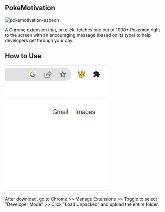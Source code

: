 ## PokeMotivation

![pokemotivation-espeon](./pokemotivation-espeon.png)

A Chrome extension that, on click, fetches one out of 1000+ Pokemon right to the screen with an encouraging message (based on its type) to help developers get through your day.

## How to Use

![pokemotivation](./pokemotivation.gif)

After download, go to Chrome >> Manage Extensions >> Toggle to select "Developer Mode" >> Click "Load Unpacked" and upload the entire folder. 
